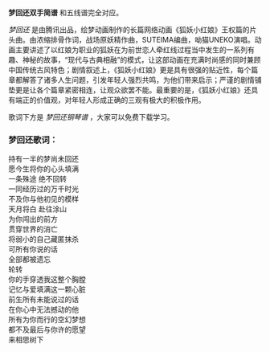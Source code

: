 

**梦回还双手简谱** 和五线谱完全对应。

_梦回还_
是由腾讯出品，绘梦动画制作的长篇网络动画《狐妖小红娘》王权篇的片头曲。由浓缩排骨作词，战场原妖精作曲，SUTEIMA编曲，呦猫UNEKO演唱。动画主要讲述了以红娘为职业的狐妖在为前世恋人牵红线过程当中发生的一系列有趣、神秘的故事，“现代与古典相融”的模式，让这部动画在充满时尚感的同时兼顾中国传统古风特色；剧情叙述上，《狐妖小红娘》更是具有很强的贴近性，每个篇章都解答了诸多人生问题，引发年轻人强烈共鸣，为他们带来启示；严谨的剧情铺垫更是让各个篇章紧密相连，让观众欲罢不能。最重要的是，《狐妖小红娘》还具有端正的价值观，对年轻人形成正确的三观有极大的积极作用。

歌词下方是 _梦回还钢琴谱_ ，大家可以免费下载学习。

### 梦回还歌词：

持有一半的梦尚未回还  
愿今生将你的心头填满  
一条殊途 绝不回转  
一同经历过的万千时光  
不及你与他初见的模样  
天月将白 赴往涂山  
为你闯出的前方  
贯穿世界的消亡  
将弱小的自己藏匿抹杀  
可所有你说的话  
全部都被遗忘  
轮转  
你的手穿透我这整个胸膛  
记忆与爱填满这一颗心脏  
前生所有未能说过的话  
在你心中无法撼动的他  
所有为你而行的空幻梦想  
都不及最后与你许的愿望  
来相思树下

